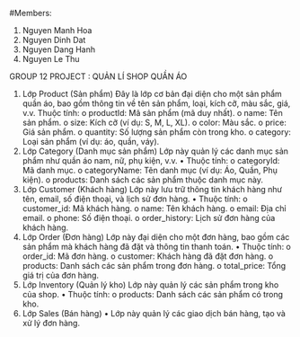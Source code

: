 #Members:
1. Nguyen Manh Hoa
2. Nguyen Dinh Dat
3. Nguyen Dang Hanh
4. Nguyen Le Thu


GROUP 12 PROJECT : QUẢN LÍ SHOP QUẦN ÁO
1. Lớp Product (Sản phẩm)
Đây là lớp cơ bản đại diện cho một sản phẩm quần áo, bao gồm thông tin về tên sản phẩm, loại, kích cỡ, màu sắc, giá, v.v.
Thuộc tính:
o	productId: Mã sản phẩm (mã duy nhất).
o	name: Tên sản phẩm.
o	size: Kích cỡ (ví dụ: S, M, L, XL).
o	color: Màu sắc.
o	price: Giá sản phẩm.
o	quantity: Số lượng sản phẩm còn trong kho.
o	category: Loại sản phẩm (ví dụ: áo, quần, váy).
2. Lớp Category (Danh mục sản phẩm)
Lớp này quản lý các danh mục sản phẩm như quần áo nam, nữ, phụ kiện, v.v.
•	Thuộc tính:
o	categoryId: Mã danh mục.
o	categoryName: Tên danh mục (ví dụ: Áo, Quần, Phụ kiện).
o	products: Danh sách các sản phẩm thuộc danh mục này.
3. Lớp Customer (Khách hàng)
Lớp này lưu trữ thông tin khách hàng như tên, email, số điện thoại, và lịch sử đơn hàng.
•	Thuộc tính:
o	customer_id: Mã khách hàng.
o	name: Tên khách hàng.
o	email: Địa chỉ email.
o	phone: Số điện thoại.
o	order_history: Lịch sử đơn hàng của khách hàng.
4. Lớp Order (Đơn hàng)
Lớp này đại diện cho một đơn hàng, bao gồm các sản phẩm mà khách hàng đã đặt và thông tin thanh toán.
•	Thuộc tính:
o	order_id: Mã đơn hàng.
o	customer: Khách hàng đã đặt đơn hàng.
o	products: Danh sách các sản phẩm trong đơn hàng.
o	total_price: Tổng giá trị của đơn hàng.
5. Lớp Inventory (Quản lý kho)
Lớp này quản lý các sản phẩm trong kho của shop.
•	Thuộc tính:
o	products: Danh sách các sản phẩm có trong kho.
6. Lớp Sales (Bán hàng)
•	Lớp này quản lý các giao dịch bán hàng, tạo và xử lý đơn hàng.
